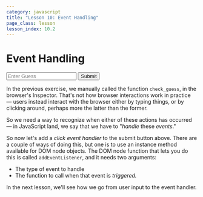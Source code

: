 ```yaml
---
category: javascript
title: "Lesson 10: Event Handling"
page_class: lesson
lesson_index: 10.2
---
```


# Event Handling
<script>
  function check_guess(guess) {
     // This is a very simple game where the answer is cat. Or act. Or tac.
     if(guess == 'c' || guess == 'a' || guess == 't') {
         return true;
     } else {
         return false;
     }
   }
</script>
<input type=text placeholder='Enter Guess' id=guess>
<input type=submit id=submit-guess>

In the previous exercise, we manually called the function
`check_guess`, in the browser's Inspector. That's not how browser interactions
work in practice &mdash; users instead interact with the browser
either by typing things, or by clicking around, perhaps more the
latter than the former.

So we need a way to recognize when either of these actions has occurred &mdash; in JavaScript land, we say that we have to "_handle_ these _events_."

So now let's add a _click event handler_ to the submit button
above. There are a couple of ways of doing this, but one is to use an
instance method available for DOM node objects. The DOM node function
that lets you do this is called `addEventListener`, and it needs two
arguments:

* The type of event to handle
* The function to call when that event is _triggered._

In the next lesson, we'll see how we go from user input to the event handler.

